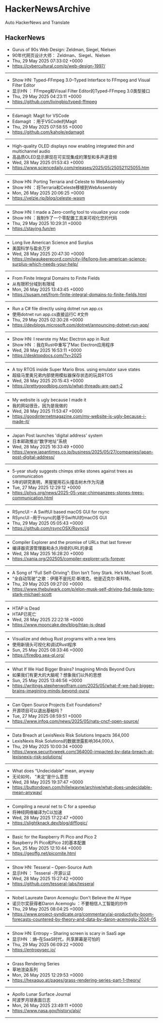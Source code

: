 # HackerNewsArchive
Auto HackerNews and Translate

## HackerNews
* Gurus of 90s Web Design: Zeldman, Siegel, Nielsen
* 90年代网页设计大师： Zeldman、Siegel、Nielsen
* Thu, 29 May 2025 07:33:02 +0000
* https://cybercultural.com/p/web-design-1997/
----
* Show HN: Typed-FFmpeg 3.0–Typed Interface to FFmpeg and Visual Filter Editor
* 显示HN ： FFmpeg和Visual Filter Editor的Typed-FFmpeg 3.0类型接口
* Thu, 29 May 2025 04:23:11 +0000
* https://github.com/livingbio/typed-ffmpeg
----
* Edamagit: Magit for VSCode
* Edamagit ：用于VSCode的Magit
* Thu, 29 May 2025 07:58:55 +0000
* https://github.com/kahole/edamagit
----
* High-quality OLED displays now enabling integrated thin and multichannel audio
* 高品质OLED显示屏现在可实现集成的薄型和多声道音频
* Wed, 28 May 2025 01:53:43 +0000
* https://www.sciencedaily.com/releases/2025/05/250521125055.htm
----
* Show HN: Porting Terraria and Celeste to WebAssembly
* Show HN ：将Terraria和Celeste移植到WebAssembly
* Mon, 26 May 2025 20:06:25 +0000
* https://velzie.rip/blog/celeste-wasm
----
* Show HN: I made a Zero-config tool to visualize your code
* Show HN ：我制作了一个零配置工具来可视化您的代码
* Thu, 29 May 2025 10:29:31 +0000
* https://staying.fun/en
----
* Long live American Science and Surplus
* 美国科学与盈余万岁
* Wed, 28 May 2025 20:47:30 +0000
* https://milwaukeerecord.com/city-life/long-live-american-science-surplus-which-needs-your-help/
----
* From Finite Integral Domains to Finite Fields
* 从有限积分域到有限域
* Mon, 26 May 2025 13:43:45 +0000
* https://susam.net/from-finite-integral-domains-to-finite-fields.html
----
* Run a C# file directly using dotnet run app.cs
* 使用dotnet run app.cs直接运行C #文件
* Thu, 29 May 2025 02:30:28 +0000
* https://devblogs.microsoft.com/dotnet/announcing-dotnet-run-app/
----
* Show HN: I rewrote my Mac Electron app in Rust
* Show HN ：我在Rust中重写了Mac Electron应用程序
* Wed, 28 May 2025 16:53:11 +0000
* https://desktopdocs.com/?v=2025
----
* A toy RTOS inside Super Mario Bros. using emulator save states
* 超级马里奥兄弟内部使用模拟器保存状态的玩具RTOS
* Wed, 28 May 2025 20:15:43 +0000
* https://prettygoodblog.com/p/what-threads-are-part-2
----
* My website is ugly because I made it
* 我的网站很丑，因为是我做的
* Wed, 28 May 2025 11:53:47 +0000
* https://goodinternetmagazine.com/my-website-is-ugly-because-i-made-it/
----
* Japan Post launches 'digital address' system
* 日本邮政推出“数字地址”系统
* Wed, 28 May 2025 16:33:49 +0000
* https://www.japantimes.co.jp/business/2025/05/27/companies/japan-post-digital-address/
----
* 5-year study suggests chimps strike stones against trees as communication
* 5年的研究表明，黑猩猩用石头撞击树木作为沟通
* Tue, 27 May 2025 12:29:12 +0000
* https://phys.org/news/2025-05-year-chimpanzees-stones-trees-communication.html
----
* RSyncUI – A SwiftUI based macOS GUI for rsync
* RSyncUI –用于rsync的基于SwiftUI的macOS GUI
* Thu, 29 May 2025 05:05:43 +0000
* https://github.com/rsyncOSX/RsyncUI
----
* Compiler Explorer and the promise of URLs that last forever
* 编译器资源管理器和永久持续的URL的承诺
* Wed, 28 May 2025 16:28:20 +0000
* https://xania.org/202505/compiler-explorer-urls-forever
----
* A Song of “Full Self-Driving”: Elon Isn’t Tony Stark. He’s Michael Scott.
* “全自动驾驶”之歌：伊隆不是托尼·斯塔克。他是迈克尔·斯科特。
* Thu, 29 May 2025 09:27:00 +0000
* https://www.thebulwark.com/p/elon-musk-self-driving-fsd-tesla-tony-stark-michael-scott
----
* HTAP is Dead
* HTAP已死亡
* Wed, 28 May 2025 22:22:18 +0000
* https://www.mooncake.dev/blog/htap-is-dead
----
* Visualize and debug Rust programs with a new lens
* 使用新镜头可视化和调试Rust程序
* Sun, 25 May 2025 08:33:46 +0000
* https://firedbg.sea-ql.org/
----
* What If We Had Bigger Brains? Imagining Minds Beyond Ours
* 如果我们有更大的大脑呢？想象我们以外的思想
* Sun, 25 May 2025 13:46:56 +0000
* https://writings.stephenwolfram.com/2025/05/what-if-we-had-bigger-brains-imagining-minds-beyond-ours/
----
* Can Open Source Projects Exit Foundations?
* 开源项目可以退出基础吗？
* Tue, 27 May 2025 08:59:51 +0000
* https://www.infoq.com/news/2025/05/nats-cncf-open-source/
----
* Data Breach at LexisNexis Risk Solutions Impacts 364,000
* LexisNexis Risk Solutions的数据泄露影响364,000人
* Thu, 29 May 2025 10:00:34 +0000
* https://www.securityweek.com/364000-impacted-by-data-breach-at-lexisnexis-risk-solutions/
----
* What does “Undecidable” mean, anyway
* 无论如何， “未定”是什么意思
* Wed, 28 May 2025 19:37:47 +0000
* https://buttondown.com/hillelwayne/archive/what-does-undecidable-mean-anyway/
----
* Compiling a neural net to C for a speedup
* 将神经网络编译为C以加速
* Wed, 28 May 2025 17:22:47 +0000
* https://slightknack.dev/blog/difflogic/
----
* Basic for the Raspberry Pi Pico and Pico 2
* Raspberry Pi Pico和Pico 2的基本配置
* Sun, 25 May 2025 12:10:44 +0000
* https://geoffg.net/picomite.html
----
* Show HN: Tesseral – Open-Source Auth
* 显示HN ： Tesseral -开源认证
* Wed, 28 May 2025 15:27:42 +0000
* https://github.com/tesseral-labs/tesseral
----
* Nobel Laureate Daron Acemoglu: Don't Believe the AI Hype
* 诺贝尔奖获得者Daron Acemoglu ：不要相信人工智能的炒作
* Thu, 29 May 2025 08:04:25 +0000
* https://www.project-syndicate.org/commentary/ai-productivity-boom-forecasts-countered-by-theory-and-data-by-daron-acemoglu-2024-05
----
* Show HN: Entropy – Sharing screen is scary in SaaS age
* 显示HN ：熵–在SaaS时代，共享屏幕是可怕的
* Thu, 29 May 2025 06:09:22 +0000
* https://entropysec.io/
----
* Grass Rendering Series
* 草地渲染系列
* Mon, 26 May 2025 12:29:53 +0000
* https://hexaquo.at/pages/grass-rendering-series-part-1-theory/
----
* Apollo Lunar Surface Journal
* 阿波罗月球表面日志
* Mon, 26 May 2025 23:49:11 +0000
* https://www.nasa.gov/history/alsj/
----

